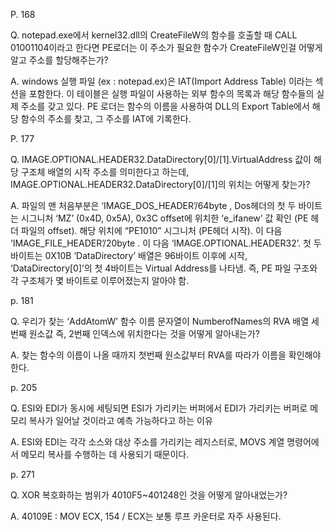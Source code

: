 P. 168

Q. notepad.exe에서 kernel32.dll의 CreateFileW의 함수를 호출할 때 CALL 01001104이라고 한다면 PE로더는 이 주소가 필요한 함수가 CreateFileW인걸 어떻게 알고 주소를 할당해주는가?

A. windows 실행 파일 (ex : notepad.ex)은 IAT(Import Address Table) 이라는 섹션을 포함한다. 이 테이블은 실행 파일이 사용하는 외부 함수의 목록과 해당 함수들의 실제 주소를 갖고 있다. PE 로더는 함수의 이름을 사용하여 DLL의 Export Table에서 해당 함수의 주소를 찾고, 그 주소를 IAT에 기록한다.

P. 177

Q. IMAGE.OPTIONAL.HEADER32.DataDirectory[0]/[1].VirtualAddress 값이 해당 구조체 배열의 시작 주소를 의미한다고 하는데, IMAGE.OPTIONAL.HEADER32.DataDirectory[0]/[1]의 위치는 어떻게 찾는가?

A. 파일의 맨 처음부분은 ‘IMAGE_DOS_HEADER’/64byte ,  Dos헤더의 첫 두 바이트는 시그니처 ‘MZ’ (0x4D, 0x5A), 0x3C offset에 위치한 ‘e_ifanew’ 값 확인 (PE 헤더 파일의 offset). 해당 위치에 “PE1010” 시그니처 (PE헤더 시작). 이 다음 ‘IMAGE_FILE_HEADER’/20byte . 이 다음 ‘IMAGE.OPTIONAL.HEADER32’. 첫 두 바이트는 0X10B ‘DataDirectory’ 배열은 96바이트 이후에 시작, ‘DataDirectory[0]’의 첫 4바이트는 Virtual Address를 나타냄. 즉, PE 파일 구조와 각 구조체가 몇 바이트로 이루어졌는지 알아야 함.

p. 181

Q. 우리가 찾는 ‘AddAtomW’ 함수 이름 문자열이 NumberofNames의 RVA 배열 세 번째 원소값 즉, 2번째 인덱스에 위치한다는 것을 어떻게 알아내는가?

A. 찾는 함수의 이름이 나올 때까지 첫번째 원소값부터 RVA를 따라가 이름을 확인해야 한다.

p. 205

Q. ESI와 EDI가 동시에 세팅되면 ESI가 가리키는 버퍼에서 EDI가 가리키는 버퍼로 메모리 복사가 일어날 것이라고 예측 가능하다고 하는 이유

A. ESI와 EDI는 각각 소스와 대상 주소를 가리키는 레지스터로, MOVS 계열 명령어에서 메모리 복사를 수행하는 데 사용되기 때문이다.

p. 271

Q. XOR 복호화하는 범위가 4010F5~401248인 것을 어떻게 알아내었는가?

A. 40109E : MOV ECX, 154 / ECX는 보통 루프 카운터로 자주 사용된다.